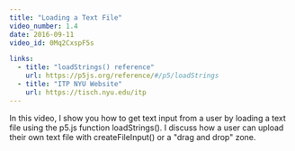 ```yaml
---
title: "Loading a Text File"
video_number: 1.4
date: 2016-09-11
video_id: 0Mq2CxspF5s

links:
  - title: "loadStrings() reference"
    url: https://p5js.org/reference/#/p5/loadStrings
  - title: "ITP NYU Website"
    url: https://tisch.nyu.edu/itp
---
```


In this video, I show you how to get text input from a user by loading a text file using the p5.js function loadStrings().  I discuss how a user can upload their own text file with createFileInput() or a "drag and drop" zone.
